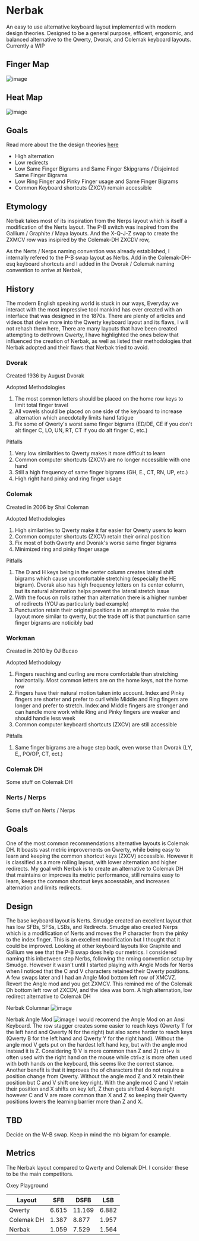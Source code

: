 # Nerbak
An easy to use alternative keyboard layout implemented with modern design theories. Designed to be a general purpose, efficent, ergonomic, and balanced alternative to the Qwerty, Dvorak, and Colemak keyboard layouts.
Currently a WIP

## Finger Map
![image](https://github.com/Ryan-Rivard/Nerbak/assets/76035590/f2e45729-217e-49c4-9b47-82f1b812885c)

## Heat Map
![image](https://github.com/Ryan-Rivard/Nerbak/assets/76035590/4a7137bc-7abe-40fe-913b-c3e291b90581)

## Goals
Read more about the the design theories [here](https://docs.google.com/document/d/1_a5Nzbkwyk1o0bvTctZrtgsee9jSP-6I0q3A0_9Mzm0/edit)

- High alternation
- Low redirects
- Low Same Finger Bigrams and Same Finger Skipgrams / Disjointed Same Finger Bigrams
- Low Ring Finger and Pinky Finger usage and Same Finger Bigrams
- Common Keyboard shortcuts (ZXCV) remain accessible

## Etymology
Nerbak takes most of its inspiration from the Nerps layout which is itself a modification of the Nerts layout. The P-B switch was inspired from the Gallium / Graphite / Maya layouts. And the X-Q-J-Z swap to create the ZXMCV row was insipired by the Colemak-DH ZXCDV row,

As the Nerts / Nerps naming convention was already estabilshed, I internally refered to the P-B swap layout as Nerbs. Add in the Colemak-DH-esq keyboard shortcuts and I added in the Dvorak / Colemak naming convention to arrive at Nerbak,

## History
The modern English speaking world is stuck in our ways, Everyday we interact with the most impressive tool mankind has ever created with an interface that was designed in the 1870s. There are plenty of articles and videos that delve more into the Qwerty keyboard layout and its flaws, I will not rehash them here, There are many layouts that have been created attempting to dethrown Qwerty, I have highlighted the ones below that influenced the creation of Nerbak, as well as listed their methodologies that Nerbak adopted and their flaws that Nerbak tried to avoid.

### Dvorak
Created 1936 by August Dvorak

Adopted Methodologies
1. The most common letters should be placed on the home row keys to limit total finger travel
2. All vowels should be placed on one side of the keyboard to increase alternation which anecdotally limits hand fatigue
3. Fix some of Qwerty's worst same finger bigrams (ED/DE, CE if you don't alt finger C, LO, UN, RT, CT if you do alt finger C, etc.)

Pitfalls
1. Very low similarities to Qwerty makes it more difficult to learn
2. Common computer shortcuts (ZXCV) are no longer nccessible with one hand
3. Still a high frequency of same finger bigrams (GH, E., CT, RN, UP, etc.)
4. High right hand pinky and ring finger usage 

### Colemak
Created in 2006 by Shai Coleman

Adopted Methodologies
1. High similarities to Qwerty make it far easier for Qwerty users to learn
2. Common computer shortcuts (ZXCV) retain their orinal position
3. Fix most of both Qwerty and Dvorak's worse same finger bigrams
4. Minimized ring and pinky finger usage

Pitfalls
1. The D and H keys being in the center column creates lateral shift bigrams which cause uncomfortable stretching (especially the HE bigram). Dvorak also has high frequency letters on its center column, but its natural alternation helps prevent the lateral stretch issue
2. With the focus on rolls rather than alternation there is a higher number of redirects (YOU as particularly bad example)
3. Punctuation retain their original positions in an attempt to make the layout more similar to qwerty, but the trade off is that punctuntion same finger bigrams are noticibly bad

### Workman
Created in 2010 by OJ Bucao

Adopted Methodology
1. Fingers reaching and curling are more comfortable than stretching horizontally. Most common letters are on the home keys, not the home row
2. Fingers have their natural motion taken into account. Index and Pinky fingers are shorter and prefer to curl while Middle and Ring fingers are longer and prefer to stretch. Index and Middle fingers are stronger and can handle more work while Ring and Pinky fingers are weaker and should handle less week
3. Common computer keyboard shortcuts (ZXCV) are still accessible

Pitfalls
1. Same finger bigrams are a huge step back, even worse than Dvorak (LY, E,, PO/OP, CT, ect.)

### Colemak DH
Some stuff on Colemak DH

### Nerts / Nerps
Some stuff on Nerts / Nerps

## Goals
One of the most common recommendations alternative layouts is Colemak DH. It boasts vast metric improvements on Qwerty, while being easy to learn and keeping the common shortcut keys (ZXCV) accessible.
However it is classified as a more rolling layout, with lower alternation and higher redirects. My goal with Nerbak is to create an alternative to Colemak DH that maintains or improves its metric performance, still remains easy to learn, keeps the common shortcut keys accessable, and increases alternation and limits redirects.

## Design
The base keyboard layout is Nerts. Smudge created an excellent layout that has low SFBs, SFSs, LSBs, and Redirects. Smudge also created Nerps which is a modification of Nerts and moves the P character from the pinky to the index finger. This is an excellent modification but I thought that it could be improved. Looking at other keyboard layouts like Graphite and Gallium we see that the P-B swap does help our metrics. I considered naming this inbetween step Nerbs, following the nming convention setup by Smudge.
However it wasn't until I started playing with Angle Mods for Nerbs when I noticed that the C and V characters retained their Qwerty positions. A few swaps later and I had an Angle Mod bottom left row of XMCVZ. Revert the Angle mod and you get ZXMCV. This remined me of the Colemak Dh bottom left row of ZXCDV, and the idea was born. A high alternation, low redirect alternative to Colemak DH

Nerbak Columnar
![image](https://github.com/Ryan-Rivard/Nerbak/assets/76035590/dd5586ec-0670-40a0-90bf-187d61d754ed)

Nerbak Angle Mod
![image](https://github.com/Ryan-Rivard/Nerbak/assets/76035590/06ce4c58-b810-4e27-b348-22a25ea8de14)
I would recomend the Angle Mod on an Ansi Keyboard. The row stagger creates some easier to reach keys (Qwerty T for the left hand and Qwerty N for the right) but also some harder to reach keys (Qwerty B for the left hand and Qwerty Y for the right hand).
Without the angle mod V gets put on the hardest left hand key, but with the angle mod instead it is Z. Considering 1) V is more common than Z and 2) ctrl+v is often used with the right hand on the mouse while ctrl+z is more often used with both hands on the keyboard, this seems like the correct stance.
Another benefit is that it improves the of characters that do not require a position change from Qwerty. Without the angle mod Z and X retain their position but C and V shift one key right. With the angle mod C and V retain their position and X shifts on key left, Z then gets shifted 4 keys right however C and V are more common than X and Z so keeping their Qwerty positions lowers the learning barrier more than Z and X.

## TBD
Decide on the W-B swap. Keep in mind the mb bigram for example.

## Metrics
The Nerbak layout compared to Qwerty and Colemak DH. I consider these to be the main competitors.

Oxey Playground

|   Layout   |  SFB  |  DSFB  |  LSB  |
|------------|-------|--------|-------|
|   Qwerty   | 6.615 | 11.169 | 6.882 |
| Colemak DH | 1.387 | 8.877  | 1.957 |
|   Nerbak   | 1.059 | 7.529  | 1.564 |
